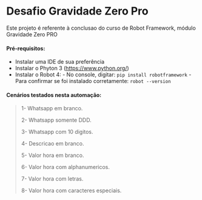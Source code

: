 # Desafio Gravidade Zero Pro

Este projeto é referente à conclusao do curso de Robot Framework, módulo Gravidade Zero PRO

#### Pré-requisitos:

- Instalar uma IDE de sua preferência
- Instalar o Phyton 3 (https://www.python.org/)
- Instalar o Robot 4:
		- No console, digitar: 
		`pip install robotframework`
		- Para confirmar se foi instalado corretamente:
		`robot --version`



#### Cenários testados nesta automação:
> 1- Whatsapp em branco.
> 
> 2- Whatsapp somente DDD.
> 
> 3- Whatsapp com 10 digitos.
> 
> 4- Descricao em branco.
> 
> 5- Valor hora em branco.
> 
> 6- Valor hora com alphanumericos.
> 
> 7- Valor hora com letras.
> 
> 8- Valor hora com caracteres especiais.

